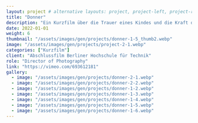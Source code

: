 ```yaml
---
layout: project # alternative layouts: project, project-left, project-right, project-top
title: "Donner"
description: "Ein Kurzfilm über die Trauer eines Kindes und die Kraft der Fantasie."
date: 2022-01-01
weight: 6
thumbnail: "/assets/images/gen/projects/donner-1-5_thumb2.webp"
image: "/assets/images/gen/projects/project-2-1.webp"
categories: ["Kurzfilm"]
client: "Abschlussfilm Berliner Hochschule für Technik"
role: "Director of Photography"
link: "https://vimeo.com/693612181"
gallery:
  - image: "/assets/images/gen/projects/donner-2-1.webp"
  - image: "/assets/images/gen/projects/donner-2-2.webp"
  - image: "/assets/images/gen/projects/donner-1-2.webp"
  - image: "/assets/images/gen/projects/donner-1-3.webp"
  - image: "/assets/images/gen/projects/donner-1-4.webp"
  - image: "/assets/images/gen/projects/donner-1-5.webp"
  - image: "/assets/images/gen/projects/donner-1-6.webp"
---
```



